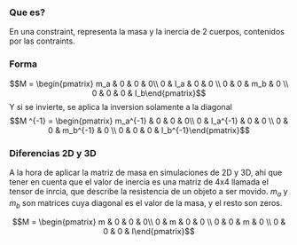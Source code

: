 ### Que es?
En una constraint, representa la masa y la inercia de 2 cuerpos, contenidos por las contraints.

### Forma
$$M = \begin{pmatrix} 
m_a & 0 & 0 & 0\\ 
0 & I_a & 0 & 0 \\ 
0 & 0 & m_b & 0 \\
0 & 0 & 0 & I_b\end{pmatrix}$$
Y si se invierte, se aplica la inversion solamente a la diagonal
$$M ^{-1} = \begin{pmatrix} 
m_a^{-1} & 0 & 0 & 0\\ 
0 & I_a^{-1} & 0 & 0 \\ 
0 & 0 & m_b^{-1} & 0 \\
0 & 0 & 0 & I_b^{-1}\end{pmatrix}$$

### Diferencias 2D y 3D
A la hora de aplicar la matriz de masa en simulaciones de 2D y 3D, ahi que tener en cuenta que el valor de inercia es una matriz de 4x4 llamada el tensor de inrcia, que describe la resistencia de un objeto a ser movido.
$m_a$ y $m_b$ son matrices cuya diagonal es el valor de la masa, y el resto son zeros.

$$M = \begin{pmatrix} 
m & 0 & 0 & 0\\ 
0 & m & 0 & 0 \\ 
0 & 0 & m & 0 \\
0 & 0 & 0 & I\end{pmatrix}$$